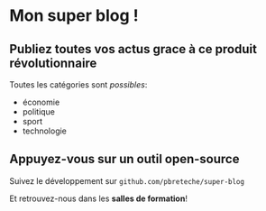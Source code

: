 # Mon super blog !

## Publiez toutes vos actus grace à ce produit révolutionnaire

Toutes les catégories sont *possibles*:
* économie
* politique
* sport
* technologie

## Appuyez-vous sur un outil open-source
Suivez le développement sur `github.com/pbreteche/super-blog`

Et retrouvez-nous dans les **salles de formation**! 